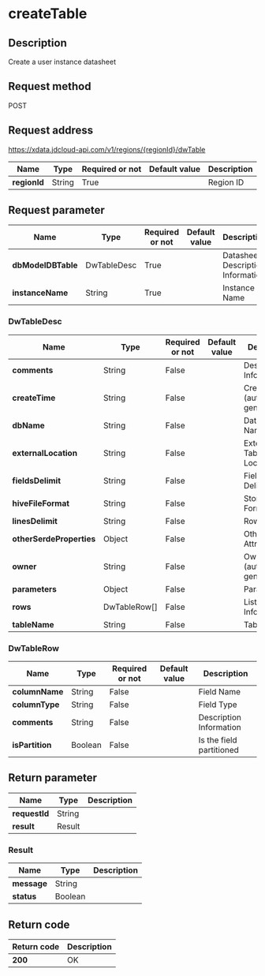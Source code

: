 # createTable


## Description
Create a user instance datasheet

## Request method
POST

## Request address
https://xdata.jdcloud-api.com/v1/regions/{regionId}/dwTable

|Name|Type|Required or not|Default value|Description|
|---|---|---|---|---|
|**regionId**|String|True||Region ID|

## Request parameter
|Name|Type|Required or not|Default value|Description|
|---|---|---|---|---|
|**dbModelDBTable**|DwTableDesc|True||Datasheet Description Information|
|**instanceName**|String|True||Instance Name|

### DwTableDesc
|Name|Type|Required or not|Default value|Description|
|---|---|---|---|---|
|**comments**|String|False||Description  Information|
|**createTime**|String|False||Creation Time (automatically generated)|
|**dbName**|String|False||Database Name|
|**externalLocation**|String|False||External Table Location|
|**fieldsDelimit**|String|False||Field Delimiter|
|**hiveFileFormat**|String|False||Storage Format|
|**linesDelimit**|String|False||Row Delimiter|
|**otherSerdeProperties**|Object|False||Other Serde Attributes|
|**owner**|String|False||Owner (automatically generated)|
|**parameters**|Object|False||Parameter|
|**rows**|DwTableRow[]|False||List Information|
|**tableName**|String|False||Table Name|
### DwTableRow
|Name|Type|Required or not|Default value|Description|
|---|---|---|---|---|
|**columnName**|String|False||Field Name|
|**columnType**|String|False||Field Type|
|**comments**|String|False||Description  Information|
|**isPartition**|Boolean|False||Is the field partitioned|

## Return parameter
|Name|Type|Description|
|---|---|---|
|**requestId**|String||
|**result**|Result||


### Result
|Name|Type|Description|
|---|---|---|
|**message**|String||
|**status**|Boolean||

## Return code
|Return code|Description|
|---|---|
|**200**|OK|
